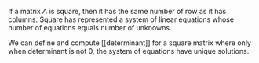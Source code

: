 If a matrix $A$ is square, then it has the same number of row as it has columns. Square has represented a system of linear equations whose number of equations equals number of unknowns.

We can define and compute [[determinant]] for a square matrix where only when determinant is not $0$, the system of equations have unique solutions. 

‍
